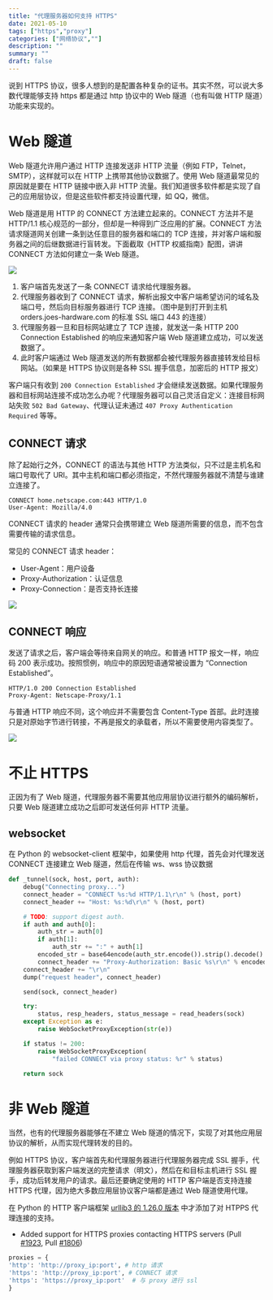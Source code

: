 ```yaml
---
title: "代理服务器如何支持 HTTPS"
date: 2021-05-10
tags: ["https","proxy"]
categories: ["网络协议",""]
description: ""
summary: ""
draft: false
---
```


说到 HTTPS 协议，很多人想到的是配置各种复杂的证书。其实不然，可以说大多数代理能够支持 https 都是通过 http 协议中的 Web 隧道（也有叫做 HTTP 隧道）功能来实现的。

# Web 隧道

Web 隧道允许用户通过 HTTP 连接发送非 HTTP 流量（例如 FTP，Telnet，SMTP），这样就可以在 HTTP 上携带其他协议数据了。使用 Web 隧道最常见的原因就是要在 HTTP 链接中嵌入非 HTTP 流量。我们知道很多软件都是实现了自己的应用层协议，但是这些软件都支持设置代理，如 QQ，微信。

Web 隧道是用 HTTP 的 CONNECT 方法建立起来的。CONNECT 方法并不是 HTTP/1.1 核心规范的一部分，但却是一种得到广泛应用的扩展。CONNECT 方法请求隧道网关创建一条到达任意目的服务器和端口的 TCP 连接，并对客户端和服务器之间的后继数据进行盲转发。下面截取《HTTP 权威指南》配图，讲讲 CONNECT 方法如何建立一条 Web 隧道。

![](https://img.aladdinding.cn/http_connect.png)

1. 客户端首先发送了一条 CONNECT 请求给代理服务器。
2. 代理服务器收到了 CONNECT 请求，解析出报文中客户端希望访问的域名及端口号，然后向目标服务器进行 TCP 连接。（图中是到打开到主机 orders.joes-hardware.com 的标准 SSL 端口 443 的连接）
3. 代理服务器一旦和目标网站建立了 TCP 连接，就发送一条 HTTP 200 Connection Established 的响应来通知客户端 Web 隧道建立成功，可以发送数据了。
4. 此时客户端通过 Web 隧道发送的所有数据都会被代理服务器直接转发给目标网站。（如果是 HTTPS 协议则是各种 SSL 握手信息，加密后的 HTTP 报文）

客户端只有收到 `200 Connection Established` 才会继续发送数据。如果代理服务器和目标网站连接不成功怎么办呢？代理服务器可以自己灵活自定义：连接目标网站失败 `502 Bad Gateway`、代理认证未通过 `407 Proxy Authentication Required` 等等。

## CONNECT 请求

除了起始行之外，CONNECT 的语法与其他 HTTP 方法类似，只不过是主机名和端口号取代了 URI。其中主机和端口都必须指定，不然代理服务器就不清楚与谁建立连接了。

```
CONNECT home.netscape.com:443 HTTP/1.0
User-Agent: Mozilla/4.0
```

CONNECT 请求的 header 通常只会携带建立 Web 隧道所需要的信息，而不包含需要传输的请求信息。

常见的 CONNECT 请求 header：

- User-Agent：用户设备
- Proxy-Authorization：认证信息
- Proxy-Connection：是否支持长连接

![](https://img.aladdinding.cn/wk_connect.png)

## CONNECT 响应

发送了请求之后，客户端会等待来自网关的响应。和普通 HTTP 报文一样，响应码 200 表示成功。按照惯例，响应中的原因短语通常被设置为 “Connection Established”。

```
HTTP/1.0 200 Connection Established
Proxy-Agent: Netscape-Proxy/1.1
```

与普通 HTTP 响应不同，这个响应并不需要包含 Content-Type 首部。此时连接只是对原始字节进行转接，不再是报文的承载者，所以不需要使用内容类型了。

![](https://img.aladdinding.cn/wk_connect_res.png)

# 不止 HTTPS

正因为有了 Web 隧道，代理服务器不需要其他应用层协议进行额外的编码解析，只要 Web 隧道建立成功之后即可发送任何非 HTTP 流量。

## websocket

在 Python 的 websocket-client 框架中，如果使用 http 代理，首先会对代理发送 CONNECT 连接建立 Web 隧道，然后在传输 ws、wss 协议数据

```python
def _tunnel(sock, host, port, auth):
    debug("Connecting proxy...")
    connect_header = "CONNECT %s:%d HTTP/1.1\r\n" % (host, port)
    connect_header += "Host: %s:%d\r\n" % (host, port)

    # TODO: support digest auth.
    if auth and auth[0]:
        auth_str = auth[0]
        if auth[1]:
            auth_str += ":" + auth[1]
        encoded_str = base64encode(auth_str.encode()).strip().decode().replace('\n', '')
        connect_header += "Proxy-Authorization: Basic %s\r\n" % encoded_str
    connect_header += "\r\n"
    dump("request header", connect_header)

    send(sock, connect_header)

    try:
        status, resp_headers, status_message = read_headers(sock)
    except Exception as e:
        raise WebSocketProxyException(str(e))

    if status != 200:
        raise WebSocketProxyException(
            "failed CONNECT via proxy status: %r" % status)

    return sock
```

# 非 Web 隧道

当然，也有的代理服务器能够在不建立 Web 隧道的情况下，实现了对其他应用层协议的解析，从而实现代理转发的目的。

例如 HTTPS 协议，客户端首先和代理服务器进行代理服务器完成 SSL 握手，代理服务器获取到客户端发送的完整请求（明文），然后在和目标主机进行 SSL 握手，成功后转发用户的请求。最后还要确定使用的 HTTP 客户端是否支持连接 HTTPS 代理，因为绝大多数应用层协议客户端都是通过 Web 隧道使用代理。

在 Python 的 HTTP 客户端框架 [urllib3 的 1.26.0 版本](https://github.com/urllib3/urllib3/releases/tag/1.26.0) 中才添加了对 HTPPS 代理连接的支持。

- Added support for HTTPS proxies contacting HTTPS servers (Pull [#1923](https://github.com/urllib3/urllib3/pull/1923), Pull [#1806](https://github.com/urllib3/urllib3/pull/1806))

```python
proxies = {
'http': 'http://proxy_ip:port', # http 请求
'https': 'http://proxy_ip:port', # CONNECT 请求
'https': 'https://proxy_ip:port'  # 与 proxy 进行 ssl
}
```

